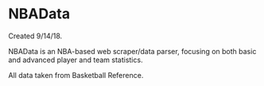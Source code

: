 # NBAData
Created 9/14/18.

NBAData is an NBA-based web scraper/data parser, focusing on both basic and advanced player and team statistics.

All data taken from Basketball Reference.
